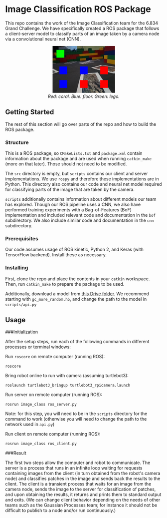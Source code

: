 # Image Classification ROS Package

This repo contains the work of the Image Classification team for the 6.834 Grand Challenge. We have specifically created a ROS package that follows a client-server model to classify parts of an image taken by a camera node via a convolutional neural net (CNN).

<div align="center">
  <img height="150px" src="overlay_1.png"><br />
  <em>Red: coral. Blue: floor. Green: lego.</em>
</div>

## Getting Started

The rest of this section will go over parts of the repo and how to build the ROS package.

### Structure

This is a ROS package, so `CMakeLists.txt` and `package.xml` contain information about the package and are used when running `catkin_make` (more on that later). Those should not need to be modified.

The `src` directory is empty, but `scripts` contains our client and server implementations. We use `rospy` and therefore these implementations are in Python. This directory also contains our code and neural net model required for classifying parts of the image that are taken by the camera.

`scripts` additionally contains information about different models our team has explored. Though our ROS pipeline uses a CNN, we also have performed training experiments with a Bag-of-Features (BoF) implementation and included relevant code and documentation in the `bof` subdirectory. We also include similar code and documentation in the `cnn` subdirectory. 

### Prerequisites

Our code assumes usage of ROS kinetic, Python 2, and Keras (with TensorFlow backend). Install these as necessary.

### Installing

First, clone the repo and place the contents in your `catkin` workspace. Then, run `catkin_make` to prepare the package to be used. 

Additionally, download a model from [this Drive folder](https://drive.google.com/drive/folders/1hmrUoPmDxhI37l57LdAsowS8hapfM1wN?usp=sharing). We recommend starting with `gc_more_random.h5`, and change the path to the model in `scripts/api.py`

## Usage

###Initialization

After the setup steps, run each of the following commands in different processes or terminal windows:

Run `roscore` on remote computer (running ROS):

```
roscore
```

Bring robot online to run with camera (assuming turtlebot3):

```
roslaunch turtlebot3_bringup turtlebot3_rpicamera.launch
```

Run server on remote computer (running ROS):

```
rosrun image_class ros_server.py
```
Note: for this step, you will need to be in the `scripts` directory for the command to work (otherwise you will need to change the path to the network used in `api.py`)

Run client on remote computer (running ROS):

```
rosrun image_class ros_client.py 
```

###Result

The first two steps allow the computer and robot to communicate. The server is a process that runs in an infinite loop waiting for requests containing images from the client (in turn obtained from the robot's camera node) and classifies patches in the image and sends back the results to the client. The client is a transient process that waits for an image from the camera node, sends the image to the server for classification of patches, and upon obtaining the results, it returns and prints them to standard output and exits. (We can change client behavior depending on the needs of other teams such as the Gaussian Processes team; for instance it should not be difficult to publish to a node and/or run continuously.)
